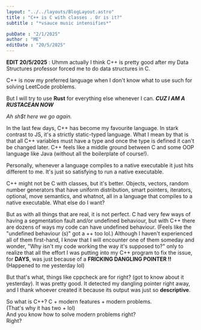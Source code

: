```yaml
---
layout: "../../layouts/BlogLayout.astro"
title : "C++ is C with classes . Or is it?"
subtitle : "*vsauce music intensifies*"

pubDate : "2/1/2025"
author : "ME"
editDate : "20/5/2025"
---
```

**EDIT 20/5/2025** : Uhmm actually I think C++ is pretty good after my Data Structures professor forced me to do data structures in C. 

C++ is now my preferred language when I don't know what to use such for solving LeetCode problems.

But I will try to use **Rust** for everything else whenever I can. ***CUZ I AM A RUSTACEAN NOW***


_Ah sh$t here we go again._

In the last few days, C++ has become my favourite language.
In stark contrast to JS, it's a strictly static-typed language.
What I mean by that is that all
C++  variables must have a type and once the type is defined it can't be changed later.
C++ feels like a middle ground between C and some
OOP language like Java (without all the boilerplate of course!).

Personally, whenever a language compiles to a native executable it just hits different
to me. It's just so satisfying to run a native executable.

C++ might not be C with classes, but it's better. Objects, vectors, random number generators
that have uniform distribution, smart pointers, iterators, optional, move semantics, and whatnot, all in
a language that compiles to a native executable. What else do I want?

But as with all things that are real, it is not perfect. C had very few ways of
having a segmentation fault and/or undefined behaviour, but with C++ there are
dozens of ways my code can have undefined behaviour. (Feels like the "undefined behaviour (s)"
got a ++ too lol.) Although I haven't experienced all of them first-hand, I know that I will encounter one of
them someday and wonder, "Why isn't my code working the way it's supposed to?" only to realize that all the effort
I was putting into my C++ program to fix the issue, for **DAYS**, was just because of a **FRICKING DANGLING POINTER !!**
<br>(Happened to me yesterday lol)


But that's what, things like cppcheck are for right? (got to know about it yesterday). It was pretty good.
It detected my dangling pointer right away, and I thank whoever created it because its output was just so **descriptive**.

So what is C++? C + modern features + modern problems.
<br> (That's why it has two + lol)
<br>And you know how to solve modern problems right?
<br> Right?